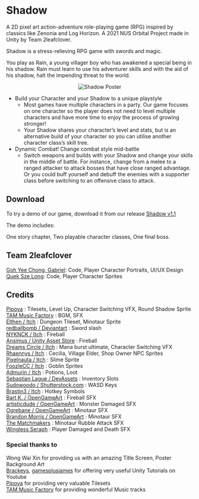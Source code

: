 # Shadow

A 2D pixel art action-adventure role-playing game (RPG) inspired by classics like Zenonia and Log Horizon. A 2021 NUS Orbital Project made in Unity by Team 2leafclover.

Shadow is a stress-relieving RPG game with swords and magic.

You play as Rain, a young villager boy who has awakened a special being in his shadow. Rain must learn to use his adventurer skills and with the aid of his shadow, halt the impending threat to the world.

<p align = "center">
    <img src="https://github.com/gycgabriel/Shadow/blob/main/Resources/ShadowPosterShowcase.png" alt="Shadow Poster">
</p>

 
*   Build your Character and your Shadow to a unique playstyle
    *   Most games have multiple characters in a party. Our game focuses on one character so the player does not need to level multiple characters and have more time to enjoy the process of growing stronger! 
    *   Your Shadow shares your character’s level and stats, but is an alternative build of your character so you can utilise another character class’s skill tree.
*   Dynamic Combat! Change combat style mid-battle
    *   Switch weapons and builds with your Shadow and change your skills in the middle of battle. For instance, change from a melee to a ranged attacker to attack bosses that have close ranged advantage. Or you could buff yourself and debuff the enemies with a supporter class before switching to an offensive class to attack.

## Download
To try a demo of our game, download it from our release [Shadow v1.1](https://github.com/gycgabriel/Shadow/releases/tag/v1.1.0)

The demo includes:

One story chapter, 
Two playable character classes,
One final boss.


## Team 2leafclover
[Goh Yee Chong, Gabriel](https://github.com/gycgabriel): Code, Player Character Portraits, UI/UX Design  
[Quek Sze Long](https://github.com/szelongq): Code, Player Character Sprites

## Credits
[Pipoya](https://pipoya.net/) : Tilesets, Level Up, Character Switching VFX, Round Shadow Sprite  
[TAM Music Factory](https://www.tam-music.com/) : BGM, SFX  
[Elthen / Itch](https://elthen.itch.io/2d-pixel-art-dungeon-tileset) : Dungeon Tileset, Minotaur Sprite  
[redballbomb / Deviantart](https://www.deviantart.com/redballbomb) : Sword slash  
[NYKNCK / Itch](https://kvsr.itch.io/pixelarteffectfx017) : Fireball  
[Ansimus / Unity Asset Store](https://assetstore.unity.com/packages/2d/characters/warped-caves-103250) : Fireball  
[Dreams Circle / Itch](https://dreams-circle.itch.io/fa-01) : Mana burst ultimate, Character Switching VFX  
[Rhaennys / Itch](https://rhaennys.itch.io/pixel-art) : Cecilia, Village Elder, Shop Owner NPC Sprites  
[Pixelnauta / Itch](https://pixelnauta.itch.io/slime-pixel-32x32) : Slime Sprite  
[FoozleCC / Itch](https://foozlecc.itch.io/lucifer-4-direction-skeleton-grunt-enemy) : Goblin Sprites  
[Admurin / Itch](https://admurin.itch.io/admurins-potions) : Potions, Loot  
[Sebastian Lague / DevAssets](https://devassets.com/assets/rpg-tutorial-assets/) : Inventory Slots  
[Sudowoodo / Shutterstock.com](https://www.shutterstock.com/image-vector/wasd-keys-game-control-keyboard-buttons-1488113183) : WASD Keys  
[Brastin3 / Itch](https://brastin3.itch.io/controller-icons) : Hotkey Symbols  
[Bart K. / OpenGameArt](https://opengameart.org/content/spell-4-fire) : Fireball SFX  
[artisticdude / OpenGameArt](https://opengameart.org/users/artisticdude) : Monster Damaged SFX  
[Ogrebane / OpenGameArt](https://opengameart.org/users/ogrebane) : Minotaur SFX  
[Brandon Morris / OpenGameArt](https://opengameart.org/content/osare-minotaur-sounds) : Minotaur SFX  
[The Matchmakers](https://osabisi.sakura.ne.jp/m2/) : Minotaur Rubble Attack SFX  
[Wingless Seraph](https://wingless-seraph.net/) : Player Damaged and Death SFX  

### Special thanks to
Wong Wai Xin for providing us with an amazing Title Screen, Poster Background Art  
[Brackeys](https://www.youtube.com/channel/UCYbK_tjZ2OrIZFBvU6CCMiA), [gamesplusjames](https://www.youtube.com/channel/UCyBsvsU7uiurMiBZIYXvnyg) for offering very useful Unity Tutorials on Youtube  
[Pipoya](https://pipoya.net/) for providing very valuable Tilesets  
[TAM Music Factory](https://www.tam-music.com/) for providing wonderful Music tracks  


